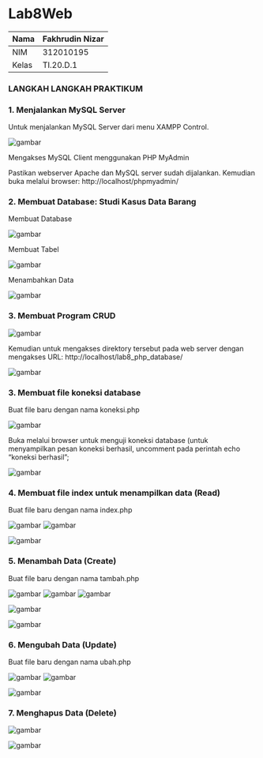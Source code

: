 # Lab8Web

| Nama      | Fakhrudin Nizar|
| ----------- | ----------- |
| NIM     | 312010195      |
| Kelas   | TI.20.D.1    |

### LANGKAH LANGKAH PRAKTIKUM

### 1. Menjalankan MySQL Server

Untuk menjalankan MySQL Server dari menu XAMPP Control.

![gambar](https://user-images.githubusercontent.com/101658076/169795753-081b9ce7-d587-4193-845c-2c2d9dfe6abb.png)

Mengakses MySQL Client menggunakan PHP MyAdmin

Pastikan webserver Apache dan MySQL server sudah dijalankan. Kemudian buka melalui browser: http://localhost/phpmyadmin/

### 2. Membuat Database: Studi Kasus Data Barang

Membuat Database

![gambar](https://user-images.githubusercontent.com/101658076/169796445-876d7837-84c4-4143-b0c6-fdf5062cbb1b.png)

Membuat Tabel

![gambar](https://user-images.githubusercontent.com/101658076/169796712-660a712e-be1b-49ce-96b9-27f633e8ace0.png)

Menambahkan Data

![gambar](https://user-images.githubusercontent.com/101658076/169797080-63ed5697-bc7b-457b-bbcd-d900513ad281.png)

### 3. Membuat Program CRUD

![gambar](https://user-images.githubusercontent.com/101658076/169797441-23f752a8-2859-4345-a06a-aba391b7b1a1.png)

Kemudian untuk mengakses direktory tersebut pada web server dengan mengakses URL: http://localhost/lab8_php_database/

![gambar](https://user-images.githubusercontent.com/101658076/169797598-478179d0-d97c-4d02-beda-8d0b788fbbcc.png)

### 3. Membuat file koneksi database

Buat file baru dengan nama koneksi.php

![gambar](https://user-images.githubusercontent.com/101658076/169797765-a2b25a32-c959-4b24-ae9e-678e555a439e.png)

Buka melalui browser untuk menguji koneksi database (untuk menyampilkan pesan koneksi berhasil, uncomment pada perintah echo “koneksi berhasil”;

![gambar](https://user-images.githubusercontent.com/101658076/169797890-a73a9513-c6ac-4e09-81ac-f52164b8a1d1.png)

### 4. Membuat file index untuk menampilkan data (Read)

Buat file baru dengan nama index.php

![gambar](https://user-images.githubusercontent.com/101658076/169798085-eff6fade-ead8-4c4f-a4f7-8c4f55a6c68a.png)
![gambar](https://user-images.githubusercontent.com/101658076/169798162-bf230418-6db0-4d15-8706-2f733d7f08e3.png)

![gambar](https://user-images.githubusercontent.com/101658076/169798413-d2911a27-3700-45cb-9b93-b69cef238d5c.png)

### 5. Menambah Data (Create)

Buat file baru dengan nama tambah.php

![gambar](https://user-images.githubusercontent.com/101658076/169798790-db6c4c41-5af7-4396-bd58-0e6d75f5fb9c.png)
![gambar](https://user-images.githubusercontent.com/101658076/169798951-a15e696d-6b02-4321-9ec8-0800e657bcbc.png)
![gambar](https://user-images.githubusercontent.com/101658076/169798991-2fce1a18-a6c1-45f6-b9f5-683d76dadb60.png)

![gambar](https://user-images.githubusercontent.com/101658076/169799090-427a7abb-ef72-4dc8-b0a3-bf0299c66fff.png)

![gambar](https://user-images.githubusercontent.com/101658076/169799565-dac1c0ca-a331-47f0-8ffc-1cc853d78a1f.png)

### 6. Mengubah Data (Update)

Buat file baru dengan nama ubah.php

![gambar](https://user-images.githubusercontent.com/101658076/169799733-cbe3894a-be25-47f7-a298-05f45c42ac0d.png)
![gambar](https://user-images.githubusercontent.com/101658076/169799804-509f9e58-ac98-4e6b-bf4a-34647b88adf9.png)

![gambar](https://user-images.githubusercontent.com/101658076/169800200-708ba30c-368e-409f-983e-a433f5d7b423.png)

### 7. Menghapus Data (Delete)

![gambar](https://user-images.githubusercontent.com/101658076/169800686-b682d4d2-3ab6-4f38-8f07-4db8136de5d2.png)

![gambar](https://user-images.githubusercontent.com/101658076/169800771-8b899e67-135b-43ad-9441-0934210ecfbb.png)
